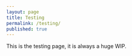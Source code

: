 ```yaml
---
layout: page
title: Testing
permalink: /testing/
published: true
---
```

This is the testing page, it is always a huge WIP.
